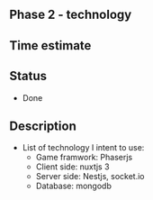 ## Phase 2 - technology
## Time estimate
## Status
- Done
## Description
- List of technology I intent to use:
    - Game framwork: Phaserjs
    - Client side: nuxtjs 3
    - Server side: Nestjs, socket.io
    - Database: mongodb